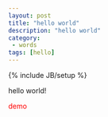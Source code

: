 ```yaml
---
layout: post
title: "hello world"
description: "hello world"
category:
 - words
tags: [hello]
---
```

{% include JB/setup %}

hello world!

<div class="preview" id="preview">
<div class="demo">demo</div>
</div>
<style type="text/css" id="cssR">
.demo{color:red;}
</style>